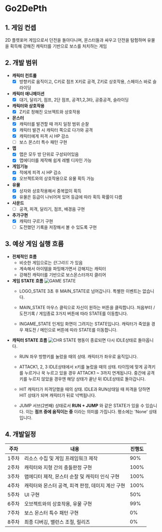 # Go2DePth
## 1. 게임 컨셉
2D 플렛포머 게임으로서 던전을 돌아다니며,
몬스터들과 싸우고 던전을 탐험하며 유물을 획득해 강해진 캐릭터를 기반으로 보스를 처치하는 게임

## 2. 개발 범위
- **캐릭터 컨트롤**
	- [x] 방향키로 움직이고, C키로 점프 X키로 공격, Z키로 상호작용, 스페이스 바로 슬라이딩
- **캐릭터 애니메이션**
	- [x] 대기, 달리기, 점프, 2단 점프, 공격1,2,3타, 공중공격, 슬라이딩
- **캐릭터와 상호작용**
	- [x] Z키로 정해진 오브젝트와 상호작용
- **몬스터**
	- [x] 캐릭터를 발견할 때 까지 일정 범위 순찰
	- [x] 캐릭터 발견 시 캐릭터 쪽으로 다가와 공격
	- [x] 캐릭터에게 피격 시 HP 감소
	- [ ] 보스 몬스터 특수 패턴 구현
- **맵**
	- [x] 맵은 모두 방 단위로 구성되어있음
	- [x] 맵에디터를 제작해 쉽게 레벨 디자인 가능
- **게임기능**
	- [x] 적에게 피격 시 HP 감소
	- [x] 오브젝트와의 상호작용으로 유물 획득 가능
- **유물**
	- [x] 상자와 상호작용해서 중복없이 획득
	- [x] 유물은 등급이 나뉘어져 있어 등급에 따라 획득 확률이 다름
- **사운드**
	- [ ] 공격, 피격, 달리기, 점프, 배경음 구현

- **추가구현**
	 - [x] 캐릭터 구르기 구현
	 - [ ] 도전했던 기록을 저장해서 볼 수 있도록 구현

## 3. 예상 게임 실행 흐름
- **전체적인 흐름**
	- 비슷한 게임으로는 *던그리드* 가 있음
	- 계속해서 아이템을 파밍해가면서 강해지는 캐릭터
	- 강해진 캐릭터를 기반으로 보스몬스터까지 클리어
- **게임 STATE 흐름**
 ![GAME STATE](https://blogfiles.pstatic.net/MjAyMDEwMTJfMjQ4/MDAxNjAyNDcwNDg1NDQz.Zm2Jt4zrzIxMZ2LjbK8JdajdCVns-0JjTxYhg8r7UrAg.D7ZSS7L29tvKk_o5qm9lIViBqvcs-ukxJ0NfrqdjyYkg.PNG.dnsjdbstlr/state.png?type=w2)
	- LOGO_STATE
	3초 후 MAIN_STATE로 넘어갑니다. 특별한 이벤트는 없습니다.
	
	- MAIN_STATE
	마우스 클릭으로 자신이 원하는 버튼을 클릭합니다.
	처음부터 / 도전기록 / 게임종료 3가지 버튼에 따라 STATE를 이동합니다.
	
	- INGAME_STATE
	인게임 화면이 그려지는 STATE입니다. 캐릭터가 죽었을 경우 
	재도전 / 메인으로 버튼에 따라 STATE를 이동합니다.
- **캐릭터 STATE 흐름**
![CHR STATE](https://blogfiles.pstatic.net/MjAyMDExMjJfMTUz/MDAxNjA2MDE4Njk4Njc4.UMBW-W3X7N7RFo5D2Xgn8XAgte5rcqwSRwVuQBwwWCwg.0Negqbp44y6t0T3uTE4lLJgt4dA4_CdRbwaEkBIxKy0g.PNG.dnsjdbstlr/chrState.png?type=w2) 
행동이 종료되면 다시 IDLE상태로 돌아옵니다.
	- RUN
	좌우 방향키를 눌렀을 때의 상태. 캐릭터가 좌우로 움직입니다.
	
	- ATTACK1, 2, 3
	IDLE상태에서 x키를 눌렀을 때의 상태. 타이밍에 맞게 공격키를 누르거나 꾹 누르고 있을 경우
	ATTACK1 ~ 3까지 연계됩니다. 중간에 공격키를 누르지 않았을 경우엔 해당 상태가 끝난 뒤 IDLE상태로 돌아갑니다.

	- HIT
	캐릭터가 피격당했을 때의 상태.
	IDLE과 RUN상태일 때 피격을 당하면  HIT 상태가 되며 캐릭터가 뒤로 넉백됩니다.

	- JUMP
	서브(2번째) 상태로서 **RUN + JUMP** 와 같은 STATE가 있을 수 있습니다.
	이는 **점프 중에 움직이는 중** 이라는 의미를 가집니다. 평소에는 'None' 상태입니다.
	
## 4. 개발일정

|주차|내용|진행도
|------|---|---|
|1주차|리소스 수집 및 게임 프레임워크 제작|90%
|2주차|캐릭터와 지형 간의 충돌판정 구현|100%
|3주차|맵에디터 제작, 몬스터 순찰 및 캐릭터 인식 구현|100%
|4주차|캐릭터와 몬스터 공격, 피격 판정, 데미지 계산 구현|100%
|5주차|UI 구현|50%
|6주차|오브젝트와의 상호작용, 유물 구현|99%
|7주차|보스 몬스터 특수 패턴 구현|0%
|8주차|최종 디버깅, 밸런스 조절, 릴리즈|0%